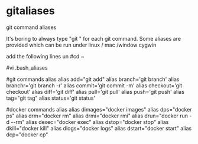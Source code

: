 # gitaliases
git command aliases

It's boring to always type "git " for each git command. Some aliases are provided which can be run under linux / mac /window cygwin

add the following lines un
  #cd ~
  
  #vi .bash_aliases 
  
  #git commands alias
  alias add="git add"
  alias branch='git branch'
  alias branchr='git branch -r'
  alias commit='git commit -m'
  alias checkout='git checkout'
  alias diff='git diff'
  alias pull='git pull'
  alias push='git push'
  alias tag="git tag"
  alias status='git status'

  #docker commands alias
  alias dimages="docker images"
  alias dps="docker ps"
  alias drm="docker rm"
  alias drmi="docker rmi"
  alias drun="docker run -d --rm"
  alias dexec="docker exec"
  alias dstop="docker stop"
  alias dkill="docker kill"
  alias dlogs="docker logs"
  alias dstart="docker start"
  alias dcp="docker cp"

  
